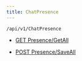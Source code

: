 ```yaml
---
title: ChatPresence
---
```


```http
/api/v1/ChatPresence
```




* [GET Presence/GetAll](v1ChatPresence_GetChatPresence.md)

* [POST Presence/SaveAll](v1ChatPresence_SaveChatPresence.md)